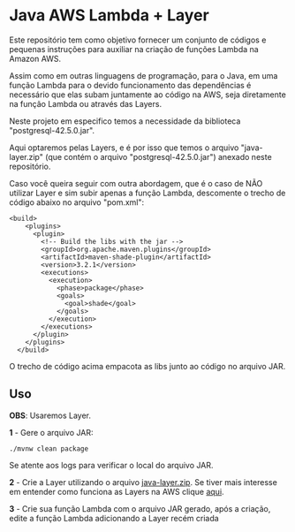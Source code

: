 # Java AWS Lambda + Layer 

Este repositório tem como objetivo fornecer um conjunto de códigos e pequenas instruções para auxiliar na criação de funções Lambda na Amazon AWS.

Assim como em outras linguagens de programação, para o Java, em uma função Lambda para o devido funcionamento das dependências é necessário que elas subam juntamente ao código na AWS, seja diretamente na função Lambda ou através das Layers.

Neste projeto em especifico temos a necessidade da biblioteca "postgresql-42.5.0.jar".

Aqui optaremos pelas Layers, e é por isso que temos o arquivo "java-layer.zip" (que contém o arquivo "postgresql-42.5.0.jar") anexado neste repositório.

Caso você queira seguir com outra abordagem, que é o caso de NÃO utilizar Layer e sim subir apenas a função Lambda, descomente o trecho de código abaixo no arquivo "pom.xml":
```
<build>
    <plugins>
      <plugin>
        <!-- Build the libs with the jar -->
        <groupId>org.apache.maven.plugins</groupId>
        <artifactId>maven-shade-plugin</artifactId>
        <version>3.2.1</version>
        <executions>
          <execution>
            <phase>package</phase>
            <goals>
              <goal>shade</goal>
            </goals>
          </execution>
        </executions>
      </plugin>
    </plugins>
  </build>
```
O trecho de código acima empacota as libs junto ao código no arquivo JAR. 


## Uso
**OBS**: Usaremos Layer.

**1** - Gere o arquivo JAR:

```
./mvnw clean package
```

Se atente aos logs para verificar o local do arquivo JAR.

**2** - Crie a Layer utilizando o arquivo [java-layer.zip](/src/main/resources/java-layer.zip). Se tiver mais interesse em entender como funciona as Layers na AWS clique [aqui](https://docs.aws.amazon.com/lambda/latest/dg/packaging-layers.html).

**3** - Crie sua função Lambda com o arquivo JAR gerado, após a criação, edite a função Lambda adicionando a Layer recém criada

